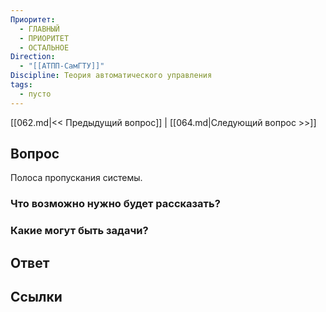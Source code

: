 ```yaml
---
Приоритет:
  - ГЛАВНЫЙ
  - ПРИОРИТЕТ
  - ОСТАЛЬНОЕ
Direction:
  - "[[АТПП-СамГТУ]]" 
Discipline: Теория автоматического управления 
tags:
  - пусто
---
```

[[062.md|<< Предыдущий вопрос]] | [[064.md|Следующий вопрос >>]]
## Вопрос

Полоса пропускания системы.

### Что возможно нужно будет рассказать?

### Какие могут быть задачи?

## Ответ

## Ссылки
